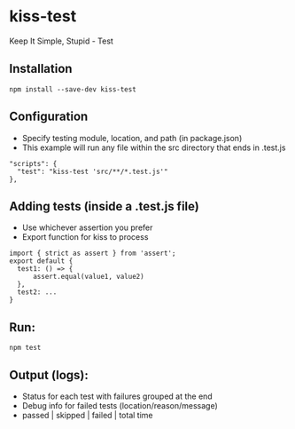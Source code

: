 # kiss-test
Keep It Simple, Stupid - Test

## Installation
`npm install --save-dev kiss-test`

## Configuration
- Specify testing module, location, and path (in package.json)
- This example will run any file within the src directory that ends in .test.js
```
"scripts": {
  "test": "kiss-test 'src/**/*.test.js'"
},
```

## Adding tests (inside a .test.js file)
- Use whichever assertion you prefer 
- Export function for kiss to process
```
import { strict as assert } from 'assert';
export default {
  test1: () => {
      assert.equal(value1, value2)
  },
  test2: ...
}
```

## Run:
`npm test`

## Output (logs):
- Status for each test with failures grouped at the end
- Debug info for failed tests (location/reason/message)
- passed | skipped | failed | total time
